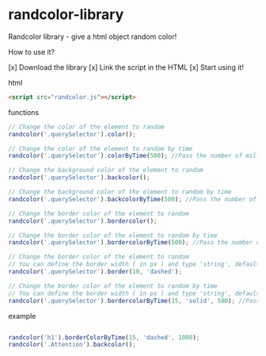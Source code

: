 # randcolor-library
Randcolor library - give a html object random color!

How to use it?

[x] Download the library
[x] Link the script in the HTML
[x] Start using it!

html
```html
<script src="randcolor.js"></script>
```

functions
```javascript
// Change the color of the element to random
randcolor('.querySelector').color();

// Change the color of the element to random by time
randcolor('.querySelector').colorByTime(500); //Pass the number of milliseconds here

// Change the background color of the element to random
randcolor('.querySelector').backcolor();

// Change the background color of the element to random by time
randcolor('.querySelector').backcolorByTime(500); //Pass the number of milliseconds here

// Change the border color of the element to random
randcolor('.querySelector').bordercolor();

// Change the border color of the element to random by time
randcolor('.querySelector').bordercolorByTime(500); //Pass the number of milliseconds here

// Change the border color of the element to random
// You can define the border width ( in px ) and type 'string', defaults 1px, solid
randcolor('.querySelector').border(10, 'dashed');

// Change the border color of the element to random by time
// You can define the border width ( in px ) and type 'string', defaults 1px, solid
randcolor('.querySelector').bordercolorByTime(15, 'solid', 500); //Pass the number of milliseconds here
```

example
```javascript

randcolor('h1').borderColorByTime(15, 'dashed', 1000);
randcolor('.Attention').backcolor();

```
